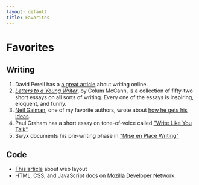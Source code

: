 ```yaml
---
layout: default
title: Favorites
---
```

# Favorites
<!-- (Text from <https://perell.com/reccomendations>)
I’m on a mission to use the internet to accelerate the spread of interesting ideas.  

What follows is a collection of my favorite books, blogs, podcasts, and videos. I’ve spent years and years collecting these links and now, I’m excited to share the best of the best with you. 

In this collection, I brought together my favorite things on the internet and sprinkled in my own work too. I hope this page will help you spend more time learning and less time searching.  -->

## Writing
1. David Perell has a [a great article](https://www.perell.com/blog/the-ultimate-guide-to-writing-online) about writing online.
2. [*Letters to a Young Writer*](https://amzn.com/0399590803), by Colum McCann, is a collection of fifty-two short essays on all sorts of writing. Every one of the essays is inspiring, eloquent, and funny.
3. [Neil Gaiman](https://neilgaiman.com), one of my favorite authors, wrote about [how he gets his ideas](https://www.neilgaiman.com/Cool_Stuff/Essays/Essays_By_Neil/Where_do_you_get_your_ideas%3F).
4. Paul Graham has a short essay on tone-of-voice called ["Write Like You Talk"](http://www.paulgraham.com/talk.html)
5. Swyx documents his pre-writing phase in ["Mise en Place Writing"](https://www.swyx.io/writing/writing-mise-en-place/)

## Code
- [This article](http://blog-en.tilda.cc/articles-website-design-mistakes) about web layout
- HTML, CSS, and JavaScript docs on [Mozilla Developer Network](https://developer.mozilla.org/en-US/docs/Web).